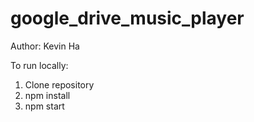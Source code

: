 # google_drive_music_player 
Author: Kevin Ha

To run locally:
  1. Clone repository
  2. npm install
  3. npm start
